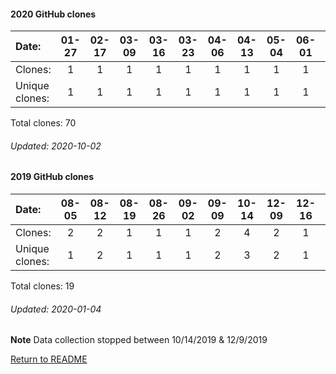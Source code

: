 #### 2020 GitHub clones
Date:  |       01-27   |       02-17   |       03-09   |       03-16   |       03-23   |       04-06   |       04-13   |       05-04  |  06-01  |  07-13  |  07-20  |  07-27  |  08-10  |  08-24  |  08-31  |  09-07  |  09-21
|:---  |:---:  |:---:  |:---:  |:---:  |:---:  |:---:  |:---:  |:---:  |:---:  |:---:  |:---:  |:---:  |:---:  |:---:  |:---:  |:---:  |:---:
Clones: |       1       |       1       |       1       |       1       |       1       |       1       |       1       |       1      |  1      |  5      |  1      |  2      |  9      |  40     |  1      |  2      |  1
Unique            clones:  |       1       |       1       |       1       |       1       |       1       |       1       |       1       |      1  |      1  |      4  |      1  |      1  |      9  |      2  |      1  |      2  |      1

Total clones: 70
###### Updated: 2020-10-02

#### 2019 GitHub clones
Date:    |        08-05   |       08-12   |       08-19   |       08-26   |       09-02   |  09-09  |  10-14  |  12-09  |  12-16  |  12-23 | 12-30 
|:---    |:---:   |:---:  |:---:  |:---:  |:---:  |:---:  |:---:  |:---:  |:---:  |:---: |:---:
Clones:  |        2       |       2       |       1       |       1       |       1       |  2      |  4      |  2      |  1      |  1 | 2
Unique   clones:  |       1       |       2       |       1       |       1       |       1  |      2  |      3  |      2  |      1  |      1 | 2 

Total clones: 19
###### Updated: 2020-01-04
**Note**  Data collection stopped between 10/14/2019 & 12/9/2019

[Return to README](https://github.com/BradleyA/pi-display/blob/master/README.md#pi-display)
